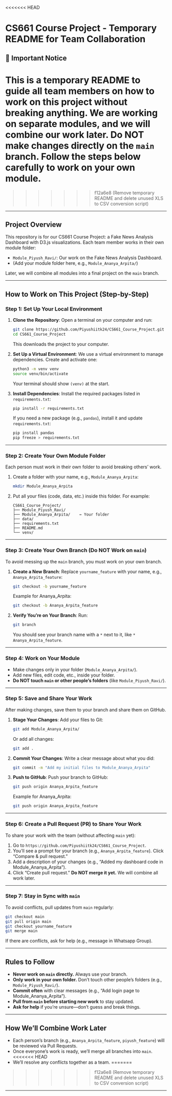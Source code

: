 <<<<<<< HEAD
# CS661 Course Project - Temporary README for Team Collaboration

## 🚨 Important Notice
This is a **temporary README** to guide all team members on how to work on this project without breaking anything. We are working on separate modules, and we will combine our work later. **Do NOT make changes directly on the `main` branch.** Follow the steps below carefully to work on your own module.
=======
>>>>>>> f12a6e8 (Remove temporary README and delete unused XLS to CSV conversion script)

---

## Project Overview
This repository is for our CS661 Course Project: a Fake News Analysis Dashboard with D3.js visualizations. Each team member works in their own module folder:
- `Module_Piyush_Ravi/`: Our work on the Fake News Analysis Dashboard.
- (Add your module folder here, e.g., `Module_Ananya_Arpita/`)

Later, we will combine all modules into a final project on the `main` branch.

---

## How to Work on This Project (Step-by-Step)

### Step 1: Set Up Your Local Environment
1. **Clone the Repository**:
   Open a terminal on your computer and run:
   ```bash
   git clone https://github.com/Piyushiitk24/CS661_Course_Project.git
   cd CS661_Course_Project
   ```
   This downloads the project to your computer.

2. **Set Up a Virtual Environment**:
   We use a virtual environment to manage dependencies. Create and activate one:
   ```bash
   python3 -m venv venv
   source venv/bin/activate
   ```
   Your terminal should show `(venv)` at the start.

3. **Install Dependencies**:
   Install the required packages listed in `requirements.txt`:
   ```bash
   pip install -r requirements.txt
   ```
   If you need a new package (e.g., `pandas`), install it and update `requirements.txt`:
   ```bash
   pip install pandas
   pip freeze > requirements.txt
   ```

---

### Step 2: Create Your Own Module Folder
Each person must work in their own folder to avoid breaking others’ work.
1. Create a folder with your name, e.g., `Module_Ananya_Arpita`:
   ```bash
   mkdir Module_Ananya_Arpita
   ```
2. Put all your files (code, data, etc.) inside this folder. For example:
   ```
   CS661_Course_Project/
   ├── Module_Piyush_Ravi/
   ├── Module_Ananya_Arpita/    ← Your folder
   ├── data/
   ├── requirements.txt
   ├── README.md
   └── venv/
   ```

---

### Step 3: Create Your Own Branch (Do NOT Work on `main`)
To avoid messing up the `main` branch, you must work on your own branch.

1. **Create a New Branch**:
   Replace `yourname_feature` with your name, e.g., `Ananya_Arpita_feature`:
   ```bash
   git checkout -b yourname_feature
   ```
   Example for Ananya_Arpita:
   ```bash
   git checkout -b Ananya_Arpita_feature
   ```

2. **Verify You’re on Your Branch**:
   Run:
   ```bash
   git branch
   ```
   You should see your branch name with a `*` next to it, like `* Ananya_Arpita_feature`.

---

### Step 4: Work on Your Module
- Make changes only in your folder (`Module_Ananya_Arpita/`).
- Add new files, edit code, etc., inside your folder.
- **Do NOT touch `main` or other people’s folders** (like `Module_Piyush_Ravi/`).

---

### Step 5: Save and Share Your Work
After making changes, save them to your branch and share them on GitHub.

1. **Stage Your Changes**:
   Add your files to Git:
   ```bash
   git add Module_Ananya_Arpita/
   ```
   Or add all changes:
   ```bash
   git add .
   ```

2. **Commit Your Changes**:
   Write a clear message about what you did:
   ```bash
   git commit -m "Add my initial files to Module_Ananya_Arpita"
   ```

3. **Push to GitHub**:
   Push your branch to GitHub:
   ```bash
   git push origin Ananya_Arpita_feature
   ```
   Example for Ananya_Arpita:
   ```bash
   git push origin Ananya_Arpita_feature
   ```

---

### Step 6: Create a Pull Request (PR) to Share Your Work
To share your work with the team (without affecting `main` yet):
1. Go to `https://github.com/Piyushiitk24/CS661_Course_Project`.
2. You’ll see a prompt for your branch (e.g., `Ananya_Arpita_feature`). Click “Compare & pull request.”
3. Add a description of your changes (e.g., “Added my dashboard code in Module_Ananya_Arpita”).
4. Click “Create pull request.” **Do NOT merge it yet.** We will combine all work later.

---

### Step 7: Stay in Sync with `main`
To avoid conflicts, pull updates from `main` regularly:
```bash
git checkout main
git pull origin main
git checkout yourname_feature
git merge main
```
If there are conflicts, ask for help (e.g., message in Whatsapp Group).

---

## Rules to Follow
- **Never work on `main` directly.** Always use your branch.
- **Only work in your own folder.** Don’t touch other people’s folders (e.g., `Module_Piyush_Ravi/`).
- **Commit often** with clear messages (e.g., “Add login page to Module_Ananya_Arpita”).
- **Pull from `main` before starting new work** to stay updated.
- **Ask for help** if you’re unsure—don’t guess and break things.

---

## How We’ll Combine Work Later
- Each person’s branch (e.g., `Ananya_Arpita_feature`, `piyush_feature`) will be reviewed via Pull Requests.
- Once everyone’s work is ready, we’ll merge all branches into `main`.
<<<<<<< HEAD
- We’ll resolve any conflicts together as a team.
=======
>>>>>>> f12a6e8 (Remove temporary README and delete unused XLS to CSV conversion script)

---